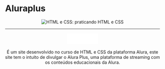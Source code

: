 # Aluraplus

<p align="center"> <img src="https://imgur.com/BASzVop.png" alt="HTML e CSS: praticando HTML e CSS"> </p>

<hr>

<p align="center"> <img src="https://raw.githubusercontent.com/iuriaalmeida/aluraplus/main/img/Logo.png" alt="Logo da alura plus"> </ p>
<p align="center">É um site desenvolvido no curso de HTML e CSS da plataforma Alura, este site tem o intuito de divulgar o Alura Plus, uma plataforma de streaming com os conteúdos educacionais da Alura.</p>
